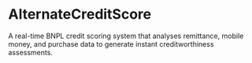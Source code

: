 # AlternateCreditScore
A real-time BNPL credit scoring system that analyses remittance, mobile money, and purchase data to generate instant creditworthiness assessments.
